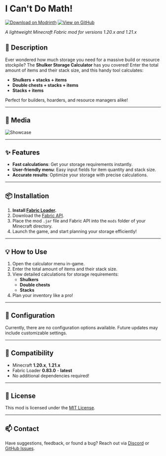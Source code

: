 # **I Can't Do Math!**

[![Download on Modrinth](https://img.shields.io/badge/Modrinth-Download-green?style=for-the-badge&logo=modrinth)](https://modrinth.com/mod/i-cant-do-math!) [![View on GitHub](https://img.shields.io/badge/GitHub-View-blue?style=for-the-badge&logo=github)](https://github.com/Anime-pdf/i-cant-do-math)

_A lightweight Minecraft Fabric mod for versions 1.20.x and 1.21.x_

## **📜 Description**

Ever wondered how much storage you need for a massive build or resource stockpile? The **Shulker Storage Calculator** has you covered! Enter the total amount of items and their stack size, and this handy tool calculates:
- **Shulkers + stacks + items**
- **Double chests + stacks + items**
- **Stacks + items**

Perfect for builders, hoarders, and resource managers alike!

---

## **🎥 Media**

![Showcase](images/icdm.gif)

---

## **✨ Features**

- **Fast calculations**: Get your storage requirements instantly.
- **User-friendly menu**: Easy input fields for item quantity and stack size.
- **Accurate results**: Optimize your storage with precise calculations.

---

## **📦 Installation**

1. **Install [Fabric Loader](https://fabricmc.net/use/).**
2. Download the [Fabric API](https://modrinth.com/mod/fabric-api).
3. Place the mod `.jar` file and Fabric API into the `mods` folder of your Minecraft directory.
4. Launch the game, and start planning your storage efficiently!

---

## **💡 How to Use**

1. Open the calculator menu in-game.
2. Enter the total amount of items and their stack size.
3. View detailed calculations for storage requirements:
    - **Shulkers**
    - **Double chests**
    - **Stacks**
4. Plan your inventory like a pro!

---

## **🔧 Configuration**

Currently, there are no configuration options available. Future updates may include customizable settings.

---

## **🌟 Compatibility**

- Minecraft **1.20.x**, **1.21.x**
- Fabric Loader **0.83.0** - **latest**
- No additional dependencies required!

---

## **📄 License**

This mod is licensed under the [MIT License](LICENSE).

---

## **📫 Contact**

Have suggestions, feedback, or found a bug? Reach out via [Discord](https://discord.com/invite/VV4Zdcb4AU) or [GitHub Issues](https://github.com/Anime-pdf/i-cant-do-math/issues).
